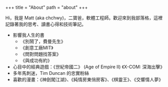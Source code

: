 +++
title = "About"
path = "about"
+++

Hi，我是 Matt (aka chchwy)，二寶爸，軟體工程師。歡迎來到我部落格，這裡記錄著我的思考、讀書心得和技術筆記。

- 影響我人生的書
  - 《別鬧了，費曼先生》
  - 《創意工廠MIT》
  - 《問對問題找答案》
  - 《與成功有約》
- 心目中的經典遊戲：《世紀帝國二》 (Age of Empire II) 《X-COM: 深海出擊》
- 多年馬刺迷，Tim Duncan 的忠實粉絲
- 喜歡的漫畫：《神劍闖江湖》、《純情房東俏房客》、《棋靈王》、《交響情人夢》





